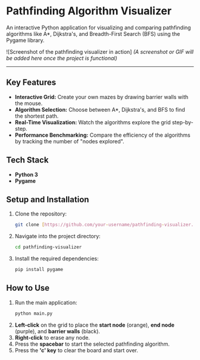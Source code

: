 # Pathfinding Algorithm Visualizer

An interactive Python application for visualizing and comparing pathfinding algorithms like A*, Dijkstra's, and Breadth-First Search (BFS) using the Pygame library.

![Screenshot of the pathfinding visualizer in action]
*(A screenshot or GIF will be added here once the project is functional)*

---

## Key Features

- **Interactive Grid:** Create your own mazes by drawing barrier walls with the mouse.
- **Algorithm Selection:** Choose between A*, Dijkstra's, and BFS to find the shortest path.
- **Real-Time Visualization:** Watch the algorithms explore the grid step-by-step.
- **Performance Benchmarking:** Compare the efficiency of the algorithms by tracking the number of "nodes explored".

## Tech Stack

- **Python 3**
- **Pygame**

## Setup and Installation

1.  Clone the repository:
    ```bash
    git clone [https://github.com/your-username/pathfinding-visualizer.git](https://github.com/your-username/pathfinding-visualizer.git)
    ```
2.  Navigate into the project directory:
    ```bash
    cd pathfinding-visualizer
    ```
3.  Install the required dependencies:
    ```bash
    pip install pygame
    ```

## How to Use

1.  Run the main application:
    ```bash
    python main.py
    ```
2.  **Left-click** on the grid to place the **start node** (orange), **end node** (purple), and **barrier walls** (black).
3.  **Right-click** to erase any node.
4.  Press the **spacebar** to start the selected pathfinding algorithm.
5.  Press the **'c' key** to clear the board and start over.